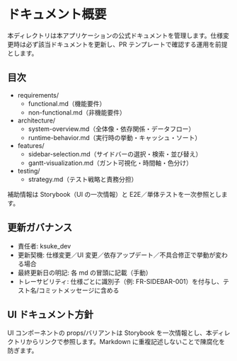 # ドキュメント概要

本ディレクトリは本アプリケーションの公式ドキュメントを管理します。仕様変更時は必ず該当ドキュメントを更新し、PR テンプレートで確認する運用を前提とします。

## 目次

- requirements/
  - functional.md（機能要件）
  - non-functional.md（非機能要件）
- architecture/
  - system-overview.md（全体像・依存関係・データフロー）
  - runtime-behavior.md（実行時の挙動・キャッシュ・ソート）
- features/
  - sidebar-selection.md（サイドバーの選択・検索・並び替え）
  - gantt-visualization.md（ガント可視化・時間軸・色分け）
- testing/
  - strategy.md（テスト戦略と責務分担）

補助情報は Storybook（UI の一次情報）と E2E／単体テストを一次参照とします。

## 更新ガバナンス

- 責任者: ksuke_dev
- 更新契機: 仕様変更／UI 変更／依存アップデート／不具合修正で挙動が変わる場合
- 最終更新日の明記: 各 md の冒頭に記載（手動）
- トレーサビリティ: 仕様ごとに識別子（例: FR-SIDEBAR-001）を付与し、テスト名/コミットメッセージに含める

## UI ドキュメント方針

UI コンポーネントの props/バリアントは Storybook を一次情報とし、本ディレクトリからリンクで参照します。Markdown に重複記述しないことで陳腐化を防ぎます。
